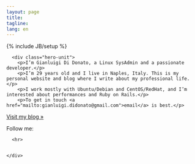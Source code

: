 ```yaml
---
layout: page
title: 
tagline: 
lang: en
---
```

{% include JB/setup %}    
<div class="container">

      <div class="hero-unit">
        <p>I’m Gianluigi Di Donato, a Linux SysAdmin and a passionate developer.</p> 
        <p>I’m 29 years old and I live in Naples, Italy. This is my personal website and blog where I write about my professional life.</p> 
        <p>I work mostly with Ubuntu/Debian and CentOS/RedHat, and I’m interested about performances and Ruby on Rails.</p>
        <p>To get in touch <a href="mailto:gianluigi.didonato@gmail.com">email</a> is best.</p>
 <p><a class="btn btn-primary btn-large" href="/en/blog.html">Visit my blog »</a></p>
      </div>

<div class="right">
       Follow me:

<p id="icons">
<a class="linkedin" rel="me" href="http://www.linkedin.com/in/gianluigididonato"></a>
<a class="twitter" rel="me" href="http://twitter.com/g2d"></a>
<a class="github" rel="me" href="http://github.com/g2d"></a>
<a class="email" rel="me" href="mailto:gianluigi.didonato@gmail.com"></a>
</p>
       </div>
       
      <hr>


    </div>

